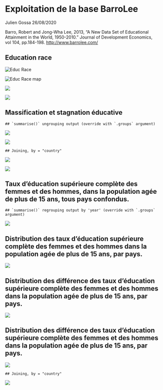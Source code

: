 Exploitation de la base BarroLee
================
Julien Gossa
26/08/2020

Barro, Robert and Jong-Wha Lee, 2013, “A New Data Set of Educational
Attainment in the World, 1950-2010.” Journal of Development Economics,
vol 104, pp.184-198. <http://www.barrolee.com/>

## Education race

![Educ Race](educrace.gif)

![Educ Race map](educmap.gif)

![](README_files/figure-gfm/educrace.area.rate-1.png)<!-- -->

![](README_files/figure-gfm/educrace.area.abs-1.png)<!-- -->

## Massification et stagnation éducative

    ## `summarise()` ungrouping output (override with `.groups` argument)

![](README_files/figure-gfm/global.taux-1.png)<!-- -->

![](README_files/figure-gfm/global.taux2-1.png)<!-- -->

    ## Joining, by = "country"

![](README_files/figure-gfm/global.map-1.png)<!-- -->

![](README_files/figure-gfm/global.abs-1.png)<!-- -->

## Taux d’éducation supérieure complète des femmes et des hommes, dans la population agée de plus de 15 ans, tous pays confondus.

    ## `summarise()` regrouping output by 'year' (override with `.groups` argument)

![](README_files/figure-gfm/FM.global-1.png)<!-- -->

## Distribution des taux d’éducation supérieure complète des femmes et des hommes dans la population agée de plus de 15 ans, par pays.

![](README_files/figure-gfm/FM.distribution-1.png)<!-- -->

## Distribution des différence des taux d’éducation supérieure complète des femmes et des hommes dans la population agée de plus de 15 ans, par pays.

![](README_files/figure-gfm/diff.distribution-1.png)<!-- -->

## Distribution des différence des taux d’éducation supérieure complète des femmes et des hommes dans la population agée de plus de 15 ans, par pays.

![](README_files/figure-gfm/diff.region-1.png)<!-- -->

    ## Joining, by = "country"

![](README_files/figure-gfm/diff.map-1.png)<!-- -->
